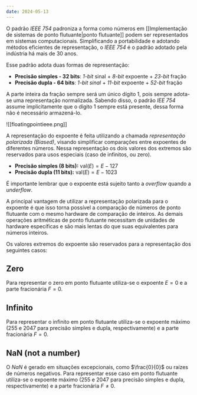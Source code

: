 ```yaml
---
date: 2024-05-13
---
```



O padrão *IEEE 754* padroniza a forma como números em  [[Implementação de sistemas de ponto flutuante|ponto flutuante]] podem ser representados em sistemas computacionais. Simplificando a portabilidade e adotando métodos eficientes de representação, o *IEEE 754* é o padrão adotado pela indústria há mais de 30 anos.

Esse padrão adota duas formas de representação:

- **Precisão simples - 32 bits**: *1-bit* sinal + *8-bit* expoente + *23-bit* fração
- **Precisão dupla - 64 bits**: *1-bit sinal* + *11-bit* expoente + *52-bit* fração

A parte inteira da fração sempre será um único dígito $1$, pois sempre adota-se uma representação normalizada. Sabendo disso, o padrão *IEE 754* assume implicitamente que o dígito $1$ sempre está presente, dessa forma não é necessário armazená-lo.

![[floatingpointieee.png]]

A representação do expoente é feita utilizando a chamada *representação polarizada (Biased)*, visando simplificar comparações entre expoentes de diferentes números. Nessa representação os dois valores dos extremos são reservados para usos especiais (caso de infinitos, ou zero).

- **Precisão simples (8 bits):** $\text{val}(E) = E - 127$
- **Precisão dupla (11 bits):** $\text{val}(E) = E - 1023$

É importante lembrar que o expoente está sujeito tanto a *overflow* quando a *underflow*.

A principal vantagem de utilizar a representação polarizada para o expoente é que isso torna possível a comparação de números de ponto flutuante com o mesmo hardware de comparação de inteiros. As demais operações aritméticas de ponto flutuante necessitam de unidades de hardware específicas e são mais lentas do que suas equivalentes para números inteiros.

Os valores extremos do expoente são reservados para a representação dos seguintes casos:

## Zero
Para representar o zero em ponto flutuante utiliza-se o expoente $E = 0$ e a parte fracionária $F = 0$.

## Infinito
Para representar o infinito em ponto flutuante utiliza-se o expoente máximo ($255$ e $2047$ para precisão simples e dupla, respectivamente) e a parte fracionária $F = 0$.

## NaN (not a number)
O *NaN* é gerado em situações excepcionais, como $\frac{0}{0}$ ou raízes de números negativos. Para representar esse caso em ponto flutuante utiliza-se o expoente máximo ($255$ e $2047$ para precisão simples e dupla, respectivamente) e a parte fracionária $F \neq 0$.